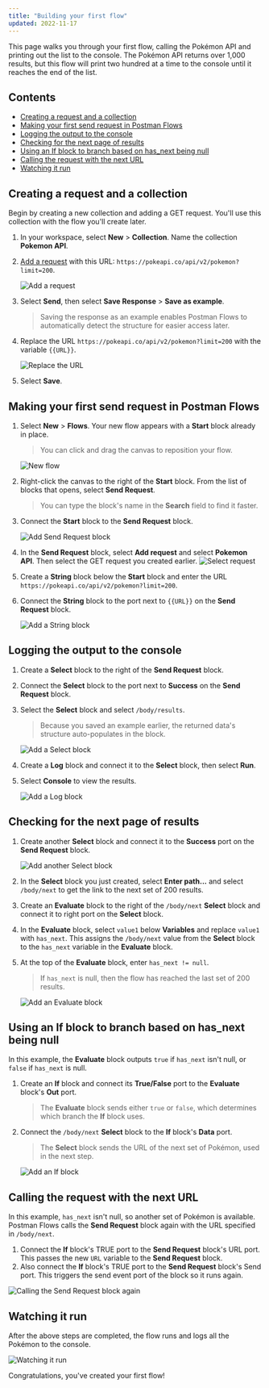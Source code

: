 ```yaml
---
title: "Building your first flow"
updated: 2022-11-17
---
```


This page walks you through your first flow, calling the Pokémon API and printing out the list to the console. The Pokémon API returns over 1,000 results, but this flow will print two hundred at a time to the console until it reaches the end of the list.

## Contents

<!-- vale Postman.Spelling = NO -->

* [Creating a request and a collection](#creating-a-request-and-a-collection)
* [Making your first send request in Postman Flows](#making-your-first-send-request-in-postman-flows)
* [Logging the output to the console](#logging-the-output-to-the-console)
* [Checking for the next page of results](#checking-for-the-next-page-of-results)
* [Using an If block to branch based on has_next being null](#using-an-if-block-to-branch-based-on-has_next-being-null)
* [Calling the request with the next URL](#calling-the-request-with-the-next-url)
* [Watching it run](#watching-it-run)

<!-- vale Postman.Spelling = YES -->

## Creating a request and a collection

Begin by creating a new collection and adding a GET request. You'll use this collection with the flow you'll create later.

1. In your workspace, select **New** &gt; **Collection**. Name the collection **Pokemon API**.
1. [Add a request](/docs/getting-started/sending-the-first-request/) with this URL: `https://pokeapi.co/api/v2/pokemon?limit=200`.

    ![Add a request](https://assets.postman.com/postman-docs/v10/flow-first-request-v10.jpg)

1. Select **Send**, then select **Save Response** &gt; **Save as example**.

    > Saving the response as an example enables Postman Flows to automatically detect the structure for easier access later.

1. Replace the URL `https://pokeapi.co/api/v2/pokemon?limit=200` with the variable `{{URL}}`.

    ![Replace the URL](https://assets.postman.com/postman-docs/v10/flow-replace-the-url-v10.jpg)

1. Select **Save**.

## Making your first send request in Postman Flows

1. Select **New** &gt; **Flows**. Your new flow appears with a **Start** block already in place.

    > You can click and drag the canvas to reposition your flow.

    ![New flow](https://assets.postman.com/postman-docs/v10/flow-start-block-v10.jpg)

1. Right-click the canvas to the right of the **Start** block. From the list of blocks that opens, select **Send Request**.

    > You can type the block's name in the **Search** field to find it faster.

1. Connect the **Start** block to the **Send Request** block.

    ![Add Send Request block](https://assets.postman.com/postman-docs/v10/flow-add-send-request-v10.jpg)

1. In the **Send Request** block, select **Add request** and select **Pokemon API**. Then select the GET request you created earlier.
    ![Select request](https://assets.postman.com/postman-docs/v10/flow-select-request-v10.jpg)

1. Create a **String** block below the **Start** block and enter the URL `https://pokeapi.co/api/v2/pokemon?limit=200`.
1. Connect the **String** block to the port next to `{{URL}}` on the **Send Request** block.

    ![Add a String block](https://assets.postman.com/postman-docs/v10/flow-add-string-block-v10.jpg)

## Logging the output to the console

1. Create a **Select** block to the right of the **Send Request** block.
1. Connect the **Select** block to the port next to **Success** on the **Send Request** block.
1. Select the **Select** block and select `/body/results`.

    > Because you saved an example earlier, the returned data's structure auto-populates in the block.

    ![Add a Select block](https://assets.postman.com/postman-docs/v10/flow-add-select-v10.jpg)

1. Create a **Log** block and connect it to the **Select** block, then select **Run**.
1. Select **Console** to view the results.

    ![Add a Log block](https://assets.postman.com/postman-docs/v10/flow-add-log-v10.jpg)

## Checking for the next page of results

1. Create another **Select** block and connect it to the **Success** port on the **Send Request** block.

    ![Add another Select block](https://assets.postman.com/postman-docs/v10/flow-add-another-select-v10.jpg)

1. In the **Select** block you just created, select **Enter path...** and select `/body/next` to get the link to the next set of 200 results.
1. Create an **Evaluate** block to the right of the `/body/next` **Select** block and connect it to right port on the **Select** block.<!-- TODO: add graphic -->
1. In the **Evaluate** block, select `value1` below **Variables** and replace `value1` with `has_next`. This assigns the `/body/next` value from the **Select** block to the `has_next` variable in the **Evaluate** block.
1. At the top of the **Evaluate** block, enter `has_next != null`.

    > If `has_next` is null, then the flow has reached the last set of 200 results.

    ![Add an Evaluate block](https://assets.postman.com/postman-docs/v10/flow-add-eval-block-v10.jpg)

<!-- vale Postman.Spelling = NO -->

## Using an If block to branch based on has_next being null

In this example, the **Evaluate** block outputs `true` if `has_next` isn't null, or `false` if `has_next` is null.

1. Create an **If** block and connect its **True/False** port to the **Evaluate** block's **Out** port.

    > The **Evaluate** block sends either `true` or `false`, which determines which branch the **If** block uses.

1. Connect the `/body/next` **Select** block to the  **If** block's **Data** port.

    > The **Select** block sends the URL of the next set of Pokémon, used in the next step.

    ![Add an If block](https://assets.postman.com/postman-docs/v10/flow-add-if-block-v10.jpg)

## Calling the request with the next URL

In this example, `has_next` isn't null, so another set of Pokémon is available. Postman Flows calls the **Send Request** block again with the URL specified in `/body/next`.

<!-- vale Postman.Spelling = YES -->

1. Connect the **If** block's TRUE port to the **Send Request** block's URL port. This passes the new `URL` variable to the **Send Request** block.
1. Also connect the **If** block's TRUE port to the **Send Request** block's Send port. This triggers the send event port of the block so it runs again.

![Calling the **Send Request** block again](https://assets.postman.com/postman-labs-docs/building-your-first-flow/first-next-url.gif)

## Watching it run

<!-- vale Postman.Vocab = NO -->

After the above steps are completed, the flow runs and logs all the Pokémon to the console.

<!-- vale Postman.Vocab = YES -->

![Watching it run](https://assets.postman.com/postman-labs-docs/building-your-first-flow/watching-flow-run.gif)

Congratulations, you've created your first flow!
